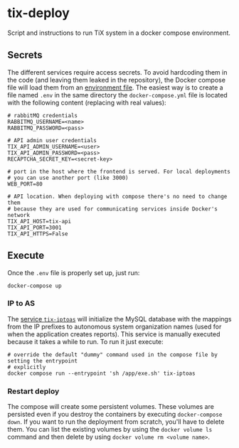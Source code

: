 # tix-deploy

Script and instructions to run TiX system in a docker compose environment.

## Secrets

The different services require access secrets. To avoid hardcoding them in the code (and leaving them leaked in the repository), the Docker compose file will load them from an [environment file](https://docs.docker.com/compose/environment-variables/). The easiest way is to create a file named `.env` in the same directory the `docker-compose.yml` file is located with the following content (replacing with real values):

```shell
# rabbitMQ credentials
RABBITMQ_USERNAME=<name>
RABBITMQ_PASSWORD=<pass>

# API admin user credentials
TIX_API_ADMIN_USERNAME=<user>
TIX_API_ADMIN_PASSWORD=<pass>
RECAPTCHA_SECRET_KEY=<secret-key>

# port in the host where the frontend is served. For local deployments
# you can use another port (like 3000)
WEB_PORT=80

# API location. When deploying with compose there's no need to change them
# because they are used for communicating services inside Docker's network
TIX_API_HOST=tix-api
TIX_API_PORT=3001
TIX_API_HTTPS=False
```

## Execute

Once the `.env` file is properly set up, just run:

```shell
docker-compose up
```

### IP to AS

The [service `tix-iptoas`](https://github.com/TiX-measurements/ip_to_as) will initialize the MySQL database with the mappings from the IP prefixes to autonomous system organization names (used for when the application creates reports). This service is manually executed because it takes a while to run. To run it just execute:

```shell
# override the default "dummy" command used in the compose file by setting the entrypoint
# explicitly
docker compose run --entrypoint 'sh /app/exe.sh' tix-iptoas
```

### Restart deploy

The compose will create some persistent volumes. These volumes are persisted even if you destroy the containers by executing `docker-compose down`. If you want to run the deployment from scratch, you'll have to delete them. You can list the existing volumes by using the `docker volume ls` command and then delete by using `docker volume rm <volume name>`.
